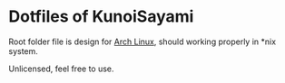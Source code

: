 # Dotfiles of KunoiSayami

Root folder file is design for [Arch Linux](https://archlinux.org), should working properly in *nix system.

Unlicensed, feel free to use.